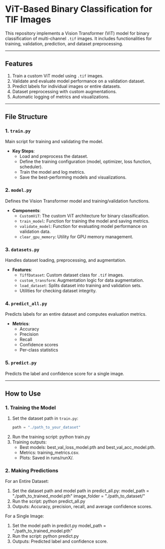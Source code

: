 # **ViT-Based Binary Classification for TIF Images**

This repository implements a Vision Transformer (ViT) model for binary classification of multi-channel `.tif` images. It includes functionalities for training, validation, prediction, and dataset preprocessing.

---

## **Features**
1. Train a custom ViT model using `.tif` images.
2. Validate and evaluate model performance on a validation dataset.
3. Predict labels for individual images or entire datasets.
4. Dataset preprocessing with custom augmentations.
5. Automatic logging of metrics and visualizations.

---

## **File Structure**
### 1. `train.py`
Main script for training and validating the model.

- **Key Steps**:
  - Load and preprocess the dataset.
  - Define the training configuration (model, optimizer, loss function, scheduler).
  - Train the model and log metrics.
  - Save the best-performing models and visualizations.

### 2. `model.py`
Defines the Vision Transformer model and training/validation functions.

- **Components**:
  - `CustomViT`: The custom ViT architecture for binary classification.
  - `train_model`: Function for training the model and saving metrics.
  - `validate_model`: Function for evaluating model performance on validation data.
  - `clear_gpu_memory`: Utility for GPU memory management.

### 3. `datasets.py`
Handles dataset loading, preprocessing, and augmentation.

- **Features**:
  - `TiffDataset`: Custom dataset class for `.tif` images.
  - `custom_transform`: Augmentation logic for data augmentation.
  - `load_dataset`: Splits dataset into training and validation sets.
  - Utilities for checking dataset integrity.

### 4. `predict_all.py`
Predicts labels for an entire dataset and computes evaluation metrics.

- **Metrics**:
  - Accuracy
  - Precision
  - Recall
  - Confidence scores
  - Per-class statistics

### 5. `predict.py`
Predicts the label and confidence score for a single image.

---

## **How to Use**

### **1. Training the Model**

1. Set the dataset path in `train.py`:
   ```python
   path = "./path_to_your_dataset"
2. Run the training script:
   python train.py
3. Training outputs:
   - Best models: best_val_loss_model.pth and best_val_acc_model.pth.
   - Metrics: training_metrics.csv.
   - Plots: Saved in runs/runX/.

### **2. Making Predictions**
  For an Entire Dataset:
  1. Set the dataset path and model path in predict_all.py:
     model_path = "./path_to_trained_model.pth"
     image_folder = "./path_to_dataset/"
  2. Run the script:
    python predict_all.py
  3. Outputs:
     Accuracy, precision, recall, and average confidence scores.
     
  For a Single Image:
  1. Set the model path in predict.py
     model_path = "./path_to_trained_model.pth"
  2. Run the script:
     python predict.py
  3. Outputs:
     Predicted label and confidence score.
     
